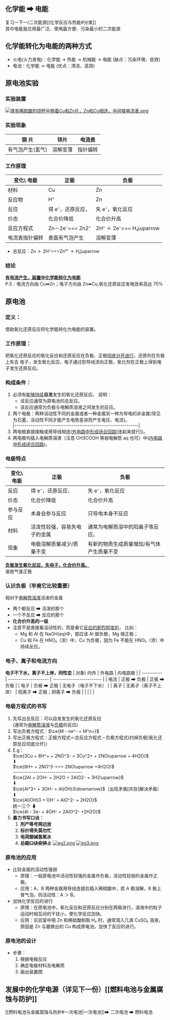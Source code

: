 ## 化学能 ➡ 电能

复习一下一/二次能源[[化学反应与热能#分类]]  
 其中电能是应用最广泛、使用最方便、污染最小的二次能源

## 化学能转化为电能的两种方式

- 火电(火力发电)：化学能 → 热能 → 机械能 → 电能 (缺点：污染环境、低效)
- 电池：化学能 → 电能 (优点：清洁、高效)

## 原电池实验

### 实验装置

[![盛有稀硫酸的烧杯中擦着Cu和Zn片，Zn和Cu相连，中间接电流表.png](https://pic.jitudisk.com/public/2022/01/28/5af4daf57e38f.png)](https://pic.jitudisk.com/public/2022/01/28/5af4daf57e38f.png)

### 实验现象

| 铜 片            | 锌片     | 电流表   |
| ---------------- | -------- | -------- |
| 有气泡产生(氢气) | 溶解变薄 | 指针偏转 |

### 工作原理

| 变化\ 电极     | 正极              | 负极              |
| -------------- | ----------------- | ----------------- |
| 材料           | Cu                | Zn                |
| 反应物         | H⁺                | Zn                |
| 反应           | 得 e⁻，还原反应， | 失 e⁻，氧化反应   |
| 价态           | 化合价降低        | 化合价升高        |
| 反应方程式     | Zn－2e⁻=== Zn2⁺   | 2H⁺ ＋ 2e⁻=== H₂\uparrow |
| 电流表指针偏转 | 表面有气泡产生    | 溶解变薄          |

- 总反应：Zn ＋ 2H⁺===Zn²⁺ ＋ H₂\uparrow

### 结论

<u>**有电流产生，装置中化学能转化为电能**</u>  
P.S：电流方向由 Cu➡Zn；电子方向由 Zn➡Cu,氧化还原反应发电效率高达 70%

## 原电池

### 定义：

借助氧化还原反应将化学能转化为电能的装置。

### 工作原理：

把氧化还原反应的氧化反应和还原反应在负极、正极<u>彻底分开进行</u>，还原剂在负极上失去
电子，发生氧化反应，电子通过到导线流向正极，氧化剂在正极上得到电子发生还原反应。

### 构成条件：

1. 必须有<u>能够持续</u>**自发**发生的氧化还原反应。
   说明：
   - 该反应通常为原电池的总反应。
   - 该反应通常为负极与电解质溶液之间发生的反应。
2. 两个电极：两种活动性不同的金属或者一种金属另一种为导电的非金属(常见为石墨，活动性不同才能产生电势差进而产生电压、电流)。<br>
   |-------------------------------------------------------------|
3. 两电极直接接触或用导线相连(<u>外电路中形成闭合回路</u>[连起来就行])。
4. 两电极均插入电解质溶液（注意 CH3COOH 等弱电解质 aq 也可）中(<u>内电路中形成闭合回路</u>)。

### 电极特点

| 变化\ 电极 | 正极                         | 负极                                      |
| ---------- | ---------------------------- | ----------------------------------------- |
| 反应       | 得 e⁻，还原反应，            | 失 e⁻，氧化反应                           |
| 价态       | 化合价降低                   | 化合价升高                                |
| 参与反应   | 本身会参与反应               | 只导电本身不反应                          |
| 材料       | 活泼性较强，容易失电子的金属 | 通常为电解质溶中的阳离子等反应。          |
| 现象       | 电极溶解质量减少/质量不变    | 有新的物质生成质量增加/有气体产生质量不变 |

**<u>负极发生氧化反应，失电子，化合价升高。</u>**  
谁放气谁正极

### 认识负极（毕竟它比较重要）

相对于<u>电解质溶液</u>活泼的金属

- 两个都反应 ➡ 活泼的那个
- 一个不反应 ➡ 反应的那个
- **化合价升高的一级**
- 注意不是直接看活动性的，而是看它<u>反应的剧烈程度的</u>，
  比如：
  - Mg 和 Al 在 NaOH(aq)中，那应该 Al 做负极，Mg 做正极；
  - Cu 和 Fe 在 HNO₃（浓）中，Cu 为负极，因为 Fe 不能在 HNO₃（浓）中持续反应。

### 电子、离子和电流方向

**电子不下水，离子不上岸，同性恋**
| 对象\ 内外 | 外电路 | 内电路极 |
| ---------- | -------------------- | ------------------------ |
| 电流 | 正极 ➡ 负极 | 正极 ➡ 负极 |
| 电子 | 负极 ➡ 正极 | 无电子（电子不下水） |
| 离子 | 无离子（离子不上岸） | 阳离子 ➡ 正极；阴离子 ➡ 负极 |
| | | |

### 电极方程式的书写

1. 先写出总反应：可以自发发生的氧化还原反应<br>(通常为<u>电解质溶液</u>与<u>负极</u>的反应)
2. 写出负极方程式：$\ce{M - ne^- = M^n+}$
3. 写出正极方程式：正极方程式＝总反应方程式－负极方程式(约掉负极[氧化还原反应彻底分开]）
4. E.g：<br>$\ce{3Cu + 8H^+ + 2NO^3- = 3Cu^2+ + 2NO\uparrow + 4H2O}$<br> ⬇<br>$\ce{8H+ + 2NO^3-=== 2NO\uparrow +4H2O}$<br>----------------------------------<br>$\ce{2Al + 2OH- + 2H2O = 2AlO2- + 3H2\uparrow}$<br>⬇<br>$\ce{Al^3+ + 3OH- = Al(OH)3\downarrow}$（出现矛盾[共存]解决矛盾）<br>⬇<br>$\ce{Al(OH)3 + OH⁻ = AlO^2- + 2H2O}$<br>统一三个 ⬇<br>$\ce{Al - 3e- + 4OH- = 2AlO^2- +2H2O}$
5. **暴力书写口诀：**
   1. **剂产等号两边放**
   2. **标价得失莫勿忙**
   3. **电荷酸碱氢氧水**
   4. **~~总裁口诀安排上~~**
      [![eg2.png](https://pic.jitudisk.com/public/2022/01/28/1444c838daedf.png)](https://pic.jitudisk.com/public/2022/01/28/1444c838daedf.png)
      [![eg3.png](https://pic.jitudisk.com/public/2022/01/28/3e5ab3e4900bb.png)](https://pic.jitudisk.com/public/2022/01/28/3e5ab3e4900bb.png)

### 原电池的应用

- 比较金属的活动性强弱
  - 原理：一般原电池中活动性较强的金属作负极，活动性较弱的金属作正极。
  - 应用：A、B 两种金属用导线连接后插入稀硫酸中，若 A 极溶解，B 极上冒气泡，则活动性：A ＞ B。
- 加快化学反应的进行
  - 原理：在原电池中，氧化反应和还原反应分别在两极进行，溶液中的粒子运动时相互间的干扰小，使化学反应加快。
  - 应用：实验室中用 Zn 和稀硫酸制取 H₂ 时，通常滴入几滴 CuSO₄ 溶液，原因是 Zn 与置换出的 Cu 构成原电池，加快了反应的进行。

### 原电池的设计

- 步骤：<br>
  1. 根据电极反应
  2. 确定电极材料及电解质
  3. 画出装置图

## 发展中的化学电源（详见下一份）[[燃料电池与金属腐蚀与防护]]

[[燃料电池与金属腐蚀与防护#一次电池|一次电池]]➡ 二次电池 ➡ 燃料电池
